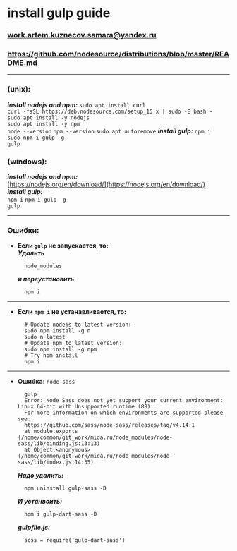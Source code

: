 # install gulp guide

### work.artem.kuznecov.samara@yandex.ru

### https://github.com/nodesource/distributions/blob/master/README.md
---
### (unix): 
  ***install nodejs and npm:*** 
    `sudo apt install curl`  
    `curl -fsSL https://deb.nodesource.com/setup_15.x | sudo -E bash -`  
    `sudo apt install -y nodejs`  
    `sudo apt install -y npm`  
    `node --version`
    `npm --version`
    `sudo apt autoremove` 
  ***install gulp:*** 
    `npm i`  
    `sudo npm i gulp -g`  
    `gulp`

### (windows):  
  ***install nodejs and npm:***   
    [https://nodejs.org/en/download/](https://nodejs.org/en/download/)  
  ***install gulp:***  
    `npm i` 
    `npm i gulp -g`  
    `gulp` 

---
### Ошибки:
* **Если `gulp` не запускается, то:**  
  ***Удалить***
  ```
    node_modules
  ``` 
  ***и переустановить***
  ```
    npm i
  ```
---
* **Если `npm i` не устанавливается, то:**
  ```
    # Update nodejs to latest version:
    sudo npm install -g n
    sudo n latest
    # Update npm to latest version:
    sudo npm install -g npm
    # Try npm install
    npm i
  ```
---
* **Ошибка:** ```node-sass```
  ```
    gulp
    Error: Node Sass does not yet support your current environment: Linux 64-bit with Unsupported runtime (88)
    For more information on which environments are supported please see:
    https://github.com/sass/node-sass/releases/tag/v4.14.1
    at module.exports (/home/common/git_work/mida.ru/node_modules/node-sass/lib/binding.js:13:13)
    at Object.<anonymous> (/home/common/git_work/mida.ru/node_modules/node-sass/lib/index.js:14:35)
  ```
  ***Надо удалить:***
  ```
    npm uninstall gulp-sass -D
  ```
  ***И устанвоить:***
  ```
    npm i gulp-dart-sass -D
  ```
  ***gulpfile.js:***
  ```
    scss = require('gulp-dart-sass')
  ```